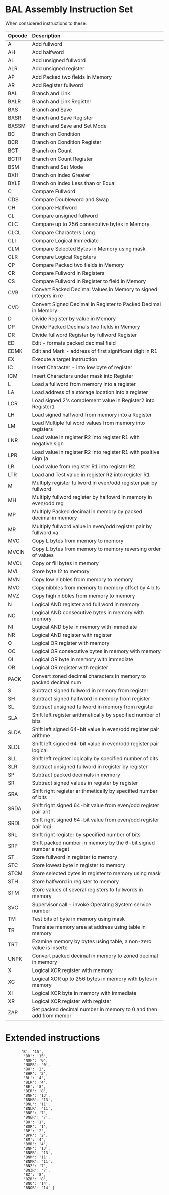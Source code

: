 # BAL Assembly Instruction Set

When considered instructions to these:

| Opcode | Description                        | 
| :------| :----------------------------------|
| A      | Add fullword                       |
| AH     | Add halfword                       |
| AL     | Add unsigned fullword               |
| ALR    | Add unsigned register               |
| AP     | Add Packed two fields in Memory    | 
| AR     | Add Register fullword              | 
| BAL    | Branch and Link                    | 
| BALR   | Branch and Link Register           | 
| BAS    | Branch and Save                    | 
| BASR   | Branch and Save Register           | 
| BASSM  | Branch and Save and Set Mode       | 
| BC     | Branch on Condition                | 
| BCR    | Branch on Condition Register       | 
| BCT    | Branch on Count                    | 
| BCTR   | Branch on Count Register           | 
| BSM    | Branch and Set Mode                | 
| BXH    | Branch on Index Greater            | 
| BXLE   | Branch on Index Less than or Equal | 
| C      | Compare Fullword                   | 
| CDS    | Compare Doubleword and Swap        | 
| CH     | Compare Halfword                   | 
| CL     | Compare unsigned fullword                    | 
| CLC    | Compare up to 256 consecutive bytes in Memory | 
| CLCL   | Compare Characters Long            | 
| CLI    | Compare Logical Immediate          | 
| CLM    | Compare Selected Bytes in Memory using mask  | 
| CLR    | Compare Logical Registers          | 
| CP     | Compare Packed two fields in Memory| 
| CR     | Compare Fullword in Registers      | 
| CS     | Compare Fullword in Register to field in Memory | 
| CVB    | Convert Packed Decimal Values in Memory to signed integers in re
| CVD    | Convert Signed Decimal in Register to Packed Decimal in Memory |
| D      | Divide Register by value in Memory       | 
| DP     | Divide Packed Decimals two fields in Memory | 
| DR     | Divide fullword Register by fullword Register        | 
| ED     | Edit - formats packed decimal field | 
| EDMK   | Edit and Mark - address of first significant digit in R1      | 
| EX     | Execute a target instruction       | 
| IC     | Insert Character - into low byte of register   | 
| ICM    | Insert Characters under mask into Register | 
| L      | Load a fullword from memory into a register | 
| LA     | Load address of a storage location into a register | 
| LCR    | Load signed 2's complement value in Register2 into Register1 | 
| LH     | Load signed halfword from memory into a Register | 
| LM     | Load Multiple fullword values from memory into registers | 
| LNR    | Load value in register R2 into register R1 with negative sign | 
| LPR    | Load value in register R2 into register R1 with positive sign (a
| LR     | Load value from register R1 into register R2 | 
| LTR    | Load and Test value in register R2 into register R1 | 
| M      | Multiply register fullword in even/odd register pair by fullword
| MH     | Multiply fullword register by halfowrd in memory in even/odd reg
| MP     | Multiply Packed decimal in memory by packed decimal in memory | 
| MR     | Multiply fullword value in even/odd register pair by fullword va
| MVC    | Copy L bytes from memory to memory             | 
| MVCIN  | Copy L bytes from memory to memory reversing order of values    
| MVCL   | Copy or fill bytes in memory       | 
| MVI    | Store byte I2 to memory            | 
| MVN    | Copy low nibbles from memory to memory | 
| MVO    | Copy nibbles from memory to memory offset by 4 bits | 
| MVZ    | Copy high nibbles from memory to memory | 
| N      | Logical AND register and full word in memory | 
| NC     | Logical AND consecutive bytes in memory with memory | 
| NI     | Logical AND byte in memory with immediate | 
| NR     | Logical AND register with register | 
| O      | Logical OR register with memory | 
| OC     | Logical OR consecutive bytes in memory with memory | 
| OI     | Logical OR byte in memory with immediate | 
| OR     | Logical OR register with register | 
| PACK   | Convert zoned decimal characters in memory to packed decimal num
| S      | Subtract signed fullword in memory from register  | 
| SH     | Subtract signed halfword in memory from register | 
| SL     | Subtract unsigned fullword in memory from register | 
| SLA    | Shift left register arithmetically by specified number of bits |
| SLDA   | Shift left signed 64-bit value in even/odd register pair arithme
| SLDL   | Shift left signed 64-bit value in even/odd register pair logical
| SLL    | Shift left register logically by specified number of bits  | 
| SLR    | Subtract unsigned fullword in register by register              
| SP     | Subtract packed decimals in memory | 
| SR     | Subtract signed values in register by register | 
| SRA    | Shift right register arithmetically by specified number of bits 
| SRDA   | Shift right signed 64-bit value from even/odd register pair arit
| SRDL   | Shift right signed 64-bit value from even/odd register pair logi
| SRL    | Shift right register by specified number of bits               |
| SRP    | Shift packed number in memory by the 6-bit signed number a negat
| ST     | Store fullword in register to memory | 
| STC    | Store lowest byte in register to memory | 
| STCM   | Store selected bytes in register to memory using mask | 
| STH    | Store halfword in register to memory | 
| STM    | Store values of several registers to fullwords in memory | 
| SVC    | Supervisor call - invoke Operating System service number  | 
| TM     | Test bits of byte in memory using mask | 
| TR     | Translate memory area at address using table in memory | 
| TRT    | Examine memory by bytes using table, a non-zero value is inserte
| UNPK   | Convert packed decimal in memory to zoned decimal in memory | 
| X      | Logical XOR register with memory | 
| XC     | Logical XOR up to 256 bytes in memory with bytes in memory | 
| XI     | Logical XOR byte in memory with immediate | 
| XR     | Logical XOR register with register | 
| ZAP    | Set packed decimal number in memory to 0 and then add from memor


# Extended instructions

           'B': '15',
            'BR': '15',
            'NOP': '0',
            'NOPR': '0',
            'BH': '2',
            'BHR': '2',
            'BL': '4',
            'BLR': '4',
            'BE': '8',
            'BER': '8',
            'BNH': '13',
            'BNHR': '13',
            'BNL': '11',
            'BNLR': '11',
            'BNE': '7',
            'BNER': '7',
            'BO': '1',
            'BOR': '1',
            'BP': '2',
            'BPR': '2',
            'BM': '4',
            'BMR': '4',
            'BNP': '13',
            'BNPR': '13',
            'BNM': '11',
            'BNMR': '11',
            'BNZ': '7',
            'BNZR': '7',
            'BZ': '8',
            'BZR': '8',
            'BNO': '14',
            'BNOR': '14' }
